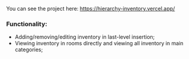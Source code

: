 You can see the project here: https://hierarchy-inventory.vercel.app/

### Functionality:

- Adding/removing/editing inventory in last-level insertion;
- Viewing inventory in rooms directly and viewing all inventory in main categories;
